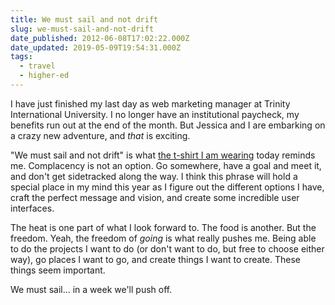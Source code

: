 ```yaml
---
title: We must sail and not drift
slug: we-must-sail-and-not-drift
date_published: 2012-06-08T17:02:22.000Z
date_updated: 2019-05-09T19:54:31.000Z
tags:
  - travel
  - higher-ed
---
```


I have just finished my last day as web marketing manager at Trinity International University. I no longer have an institutional paycheck, my benefits run out at the end of the month. But Jessica and I are embarking on a crazy new adventure, and *that* is exciting.

"We must sail and not drift" is what [the t-shirt I am wearing](http://www.randomobjects.net/product/a-sailor-s-life) today reminds me. Complacency is not an option. Go somewhere, have a goal and meet it, and don't get sidetracked along the way. I think this phrase will hold a special place in my mind this year as I figure out the different options I have, craft the perfect message and vision, and create some incredible user interfaces.

The heat is one part of what I look forward to. The food is another. But the freedom. Yeah, the freedom of *going* is what really pushes me. Being able to do the projects I want to do (or don't want to do, but free to choose either way), go places I want to go, and create things I want to create. These things seem important.

We must sail... in a week we'll push off.
